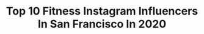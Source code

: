 ---
title: Top 10 Fitness Instagram Influencers In San Francisco In 2020
description: >-
  Find top fitness Instagram influencers in San Francisco in 2020. Most popular hashtags: #fitness #sanfrancisco #workout #sunset.
platform: Instagram
profiles:
  - username: "sunny_crockett_"
    fullname: >-
      
    location: "United States"
    followers: 13815
    engagement: 1433
    commentsToLikes: 0.008423
    id: ck14jsnl2lz8n0i19n4mv6l0u
    verified: false
    hashtags: "#mojavedesert, #activity, #openroad, #walk"
  - username: "chlomoneyfit"
    fullname: >-
      Chloe Zomnir
    location: "United States"
    followers: 13340
    engagement: 801
    commentsToLikes: 0.255311
    id: ck5c45vj10nzn0i11u5ywnock
    verified: false
    hashtags: "#followers, #followtrain, #supporteachother, #follower"
  - username: "welton.lewis"
    fullname: >-
      Welton
    location: "United States"
    followers: 35249
    engagement: 290
    commentsToLikes: 0.012588
    id: ck0w4olfnzma00i19t74kg2wy
    verified: false
    hashtags: "#losangeles, #bodybuilding, #lamodel, #nycmodel"
  - username: "timurdc"
    fullname: >-
      Timur Tuğberk
    location: "United States"
    followers: 13711
    engagement: 854
    commentsToLikes: 0.037998
    id: ck0w1j2w0jlbr0i1974x3cshd
    verified: false
    hashtags: "#happiness, #lewk, #spaday, #dogs"
  - username: "runnylegs"
    fullname: >-
      Jenny
    location: "United States"
    followers: 23357
    engagement: 366
    commentsToLikes: 0.027528
    id: ck5pvh3behun40i11s757rbdz
    verified: false
    hashtags: "#coronado, #southtyrol, #tunnelview, #teacuptrail"
  - username: "natalielosangeles"
    fullname: >-
      @brandedbynla
    location: "United States"
    followers: 200982
    engagement: 538
    commentsToLikes: 0.020600
    id: ck0vzn3g89x3k0i197et1pu0x
    verified: false
    hashtags: "#socal, #artistsoninstagram, #lasvegas, #cosmopolitanlasvegas"
  - username: "mymodernfitlife"
    fullname: >-
      Kimberlie | Vinyasa Yoga
    location: "United States"
    followers: 3768
    engagement: 1823
    commentsToLikes: 0.173647
    id: ckaou1elwyd750i78r6o8zhg0
    verified: false
    hashtags: "#halasana, #shoulderstand, #sungoddessyogis, #headstand"
  - username: "flydrianna"
    fullname: >-
      𝓐𝓭𝓪 🦋
    location: "United States"
    followers: 6570
    engagement: 1146
    commentsToLikes: 0.052878
    id: ck9half64cyyy0j78cqu76bva
    verified: false
    hashtags: "#unitedemirates, #messyhair, #trailridgeroad, #fitgirl"
  - username: "arikittee"
    fullname: >-
      Ari
    location: "United States"
    followers: 47173
    engagement: 561
    commentsToLikes: 0.108991
    id: ckap9xyj5u04p0i78t77v73ps
    verified: false
    hashtags: "#quarantine, #italian, #knowyourworth, #bosslady"
  - username: "harperbf"
    fullname: >-
      Harper
    location: "United States"
    followers: 31969
    engagement: 1125
    commentsToLikes: 0.034826
    id: ck0tyerjmmi8p0i193o1f823g
    verified: false
    hashtags: "#citylife, #corona, #travel, #valentinesday"
---